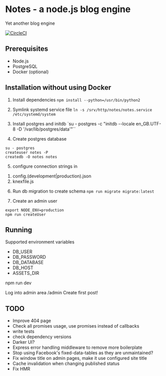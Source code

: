 # Notes - a node.js blog engine

Yet another blog engine

[![CircleCI](https://circleci.com/gh/electrified/notes.svg?style=svg)](https://circleci.com/gh/electrified/notes)

Prerequisites
-------------
* Node.js
* PostgreSQL
* Docker (optional)

## Installation without using Docker

1. Install dependencies `npm install --python=/usr/bin/python2`

2. Symlink systemd service file
`ln -s /srv/http/notes/notes.service /etc/systemd/system`

3. Install postgres and initdb
`su - postgres -c "initdb --locale en_GB.UTF-8 -D '/var/lib/postgres/data'"``

4. Create postgres database
~~~~
su - postgres
createuser notes -P
createdb -O notes notes
~~~~

5. configure connection strings in
1) config.(development|production).json
2) knexfile.js

6. Run db migration to create schema
`npm run migrate migrate:latest`

7. Create an admin user
~~~~
export NODE_ENV=production
npm run createUser
~~~~

## Running

Supported environment variables
* DB_USER
* DB_PASSWORD
* DB_DATABASE
* DB_HOST
* ASSETS_DIR

npm run dev

Log into admin area
/admin
Create first post!

## TODO

* Improve 404 page
* Check all promises usage, use promises instead of callbacks
* write tests
* check dependency versions
* Darker UI?
* Express error handling middleware to remove more boilerplate
* Stop using Facebook's fixed-data-tables as they are unmaintained?
* Fix window title on admin pages, make it use configured site title
* Cache invalidation when changing published status
* Fix HMR
